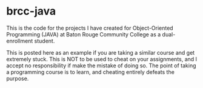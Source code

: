 # brcc-java

This is the code for the projects I have created for Object-Oriented
Programming (JAVA) at Baton Rouge Community College as a dual-enrollment
student.

This is posted here as an example if you are taking a similar course and get
extremely stuck. This is NOT to be used to cheat on your assignments, and I
accept no responsibility if make the mistake of doing so. The point of taking
a programming course is to learn, and cheating entirely defeats the purpose.

